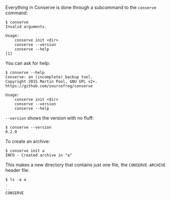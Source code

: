 Everything in Conserve is done through a subcommand to the `conserve` command:

    $ conserve
    Invalid arguments.
    
    Usage:
        conserve init <dir>
        conserve --version
        conserve --help
    [1]

You can ask for help:

    $ conserve --help
    Conserve: an (incomplete) backup tool.
    Copyright 2015 Martin Pool, GNU GPL v2+.
    https://github.com/sourcefrog/conserve
    
    Usage:
        conserve init <dir>
        conserve --version
        conserve --help

`--version` shows the version with no fluff:

    $ conserve --version
    0.2.0

To create an archive:

    $ conserve init a
    INFO - Created archive in "a"

This makes a new directory that contains just one file, the `CONSERVE-ARCHIVE`
header file:

    $ ls -a a
    .
    ..
    CONSERVE
